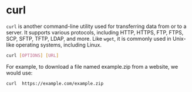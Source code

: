 # curl


`curl` is another command-line utility used for transferring data from or to a server. It supports various protocols, including HTTP, HTTPS, FTP, FTPS, SCP, SFTP, TFTP, LDAP, and more. Like `wget`, it is commonly used in Unix-like operating systems, including Linux.

```bash
curl [OPTIONS] [URL]

```


For example, to download a file named example.zip from a website, we would use:

```bash
curl  https://example.com/example.zip

```
